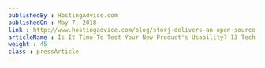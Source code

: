 ```yaml
---
publishedBy : HostingAdvice.com
publishedOn : May 7, 2018
link : http://www.hostingadvice.com/blog/storj-delivers-an-open-source-decentralized-cloud-storage-platform/
articleName : Is It Time To Test Your New Product's Usability? 13 Tech Experts Weigh In
weight : 45 
class : pressArticle
---
```

